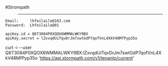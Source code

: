 #Strompath

>---


```
Email:     lhfeilaile@163.com
Password:  Lhfeilaile@01

apiKey.id = Q6T3084P0XQOX6WMMALWKY9BX
apiKey.secret = lZxvqdUiTqvDrJm7swtGdP7qofVnL4XkV48MfPyp35o
```


curl -i --user Q6T3084P0XQOX6WMMALWKY9BX:lZxvqdUiTqvDrJm7swtGdP7qofVnL4XkV48MfPyp35o 'https://api.stormpath.com/v1/tenants/current'
